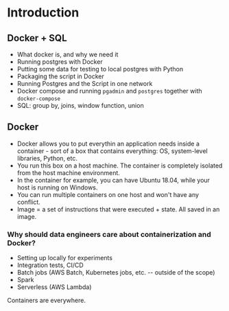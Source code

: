 # Introduction

## Docker + SQL
* What docker is, and why we need it
* Running postgres with Docker
* Putting some data for testing to local postgres with Python
* Packaging the script in Docker
* Running Postgres and the Script in one network
* Docker compose and running `pgadmin` and `postgres` together with `docker-compose`
* SQL: group by, joins, window function, union

## Docker

* Docker allows you to put everythin an application needs inside a container - sort of a box that contains everything: OS, system-level libraries, Python, etc.
* You run this box on a host machine. The container is completely isolated from the host machine environment.
* In the container for example, you can have Ubuntu 18.04, while your host is running on Windows.
* You can run multiple containers on one host and won't have any conflict.
* Image = a set of instructions that were executed + state. All saved in an image.

### Why should data engineers care about containerization and Docker?

* Setting up locally for experiments
* Integration tests, CI/CD
* Batch jobs (AWS Batch, Kubernetes jobs, etc. -- outside of the scope)
* Spark
* Serverless (AWS Lambda)

Containers are everywhere.

